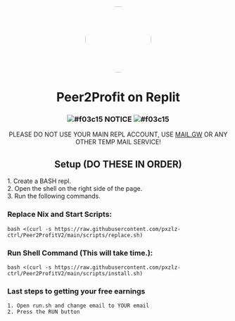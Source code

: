 <div align="center">
<img style="border-radius:50%" height="150px" src="https://raw.githubusercontent.com/Pxzlzz/Peer2Profit-Replit/main/assets/peer2profit.png">
<h1>Peer2Profit on Replit</h1>

### ![#f03c15](https://via.placeholder.com/15/f03c15/f03c15.png) NOTICE ![#f03c15](https://via.placeholder.com/15/f03c15/f03c15.png)
PLEASE DO NOT USE YOUR MAIN REPL ACCOUNT, USE [MAIL.GW](https://mail.gw) OR ANY OTHER TEMP MAIL SERVICE!<br>
  
</div>
<div align="center">

## Setup (DO THESE IN ORDER)
</div>
1. Create a BASH repl.<br>
2. Open the shell on the right side of the page.<br>
3. Run the following commands.

### Replace Nix and Start Scripts:

```
bash <(curl -s https://raw.githubusercontent.com/pxzlz-ctrl/Peer2ProfitV2/main/scripts/replace.sh)
```

### Run Shell Command (This will take time.):

```
bash <(curl -s https://raw.githubusercontent.com/pxzlz-ctrl/Peer2ProfitV2/main/scripts/install.sh)
```

### Last steps to getting your free earnings

```
1. Open run.sh and change email to YOUR email
2. Press the RUN button
```
